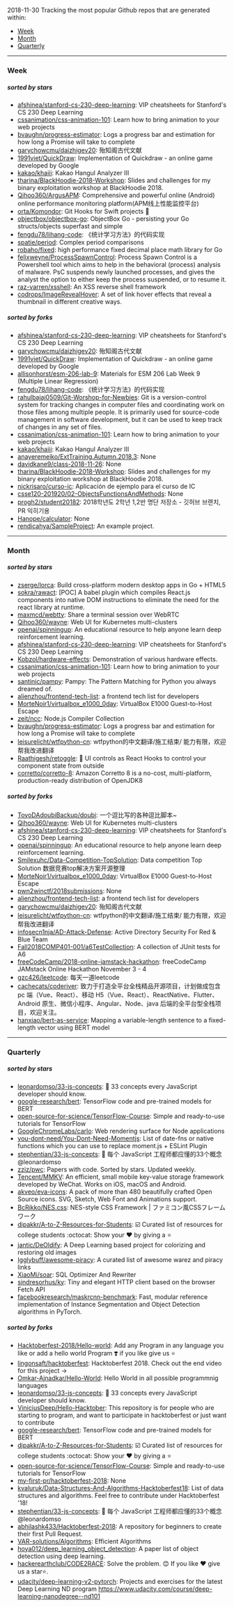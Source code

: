2018-11-30
Tracking the most popular Github repos that are generated within: 
* [Week](https://github.com/polebug/github_trending_spider/blob/master/2018-11-30.md#week)
* [Month](https://github.com/polebug/github_trending_spider/blob/master/2018-11-30.md#month)
* [Quarterly](https://github.com/polebug/github_trending_spider/blob/master/2018-11-30.md#quarterly)
--- 
### Week 
##### sorted by stars 
* [afshinea/stanford-cs-230-deep-learning](https://github.com/afshinea/stanford-cs-230-deep-learning): VIP cheatsheets for Stanford's CS 230 Deep Learning
* [cssanimation/css-animation-101](https://github.com/cssanimation/css-animation-101): Learn how to bring animation to your web projects
* [bvaughn/progress-estimator](https://github.com/bvaughn/progress-estimator): Logs a progress bar and estimation for how long a Promise will take to complete
* [garychowcmu/daizhigev20](https://github.com/garychowcmu/daizhigev20): 殆知阁古代文献
* [1991viet/QuickDraw](https://github.com/1991viet/QuickDraw): Implementation of Quickdraw - an online game developed by Google
* [kakao/khaiii](https://github.com/kakao/khaiii): Kakao Hangul Analyzer III
* [tharina/BlackHoodie-2018-Workshop](https://github.com/tharina/BlackHoodie-2018-Workshop): Slides and challenges for my binary exploitation workshop at BlackHoodie 2018.
* [Qihoo360/ArgusAPM](https://github.com/Qihoo360/ArgusAPM): Comprehensive and powerful online (Android) online performance monitoring platform(APM线上性能监控平台)
* [orta/Komondor](https://github.com/orta/Komondor): Git Hooks for Swift projects 🐩
* [objectbox/objectbox-go](https://github.com/objectbox/objectbox-go): ObjectBox Go - persisting your Go structs/objects superfast and simple
* [fengdu78/lihang-code](https://github.com/fengdu78/lihang-code): 《统计学习方法》的代码实现
* [spatie/period](https://github.com/spatie/period): Complex period comparisons
* [robaho/fixed](https://github.com/robaho/fixed): high performance fixed decimal place math library for Go
* [felixweyne/ProcessSpawnControl](https://github.com/felixweyne/ProcessSpawnControl): Process Spawn Control is a Powershell tool which aims to help in the behavioral (process) analysis of malware. PsC suspends newly launched processes, and gives the analyst the option to either keep the process suspended, or to resume it.
* [raz-varren/xsshell](https://github.com/raz-varren/xsshell): An XSS reverse shell framework
* [codrops/ImageRevealHover](https://github.com/codrops/ImageRevealHover): A set of link hover effects that reveal a thumbnail in different creative ways. 
##### sorted by forks 
* [afshinea/stanford-cs-230-deep-learning](https://github.com/afshinea/stanford-cs-230-deep-learning): VIP cheatsheets for Stanford's CS 230 Deep Learning
* [garychowcmu/daizhigev20](https://github.com/garychowcmu/daizhigev20): 殆知阁古代文献
* [1991viet/QuickDraw](https://github.com/1991viet/QuickDraw): Implementation of Quickdraw - an online game developed by Google
* [allisonhorst/esm-206-lab-9](https://github.com/allisonhorst/esm-206-lab-9): Materials for ESM 206 Lab Week 9 (Multiple Linear Regression)
* [fengdu78/lihang-code](https://github.com/fengdu78/lihang-code): 《统计学习方法》的代码实现
* [rahulbajaj0509/Git-Worshop-for-Newbies](https://github.com/rahulbajaj0509/Git-Worshop-for-Newbies): Git is a version-control system for tracking changes in computer files and coordinating work on those files among multiple people. It is primarily used for source-code management in software development, but it can be used to keep track of changes in any set of files.
* [cssanimation/css-animation-101](https://github.com/cssanimation/css-animation-101): Learn how to bring animation to your web projects
* [kakao/khaiii](https://github.com/kakao/khaiii): Kakao Hangul Analyzer III
* [anayeremeiko/ExtTraining.Autumn.2018.3](https://github.com/anayeremeiko/ExtTraining.Autumn.2018.3): None
* [davidkane9/class-2018-11-26](https://github.com/davidkane9/class-2018-11-26): None
* [tharina/BlackHoodie-2018-Workshop](https://github.com/tharina/BlackHoodie-2018-Workshop): Slides and challenges for my binary exploitation workshop at BlackHoodie 2018.
* [nickrisaro/curso-ic](https://github.com/nickrisaro/curso-ic): Aplicación de ejemplo para el curso de IC
* [csse120-201920/02-ObjectsFunctionsAndMethods](https://github.com/csse120-201920/02-ObjectsFunctionsAndMethods): None
* [progh2/student20182](https://github.com/progh2/student20182): 2018학년도 2학년 1,2반 명단 저장소 - 깃허브 브랜치, PR 익히기용
* [Hanope/calculator](https://github.com/Hanope/calculator): None
* [rendicahya/SampleProject](https://github.com/rendicahya/SampleProject): An example project.
--- 
### Month 
##### sorted by stars 
* [zserge/lorca](https://github.com/zserge/lorca): Build cross-platform modern desktop apps in Go + HTML5
* [sokra/rawact](https://github.com/sokra/rawact): [POC] A babel plugin which compiles React.js components into native DOM instructions to eliminate the need for the react library at runtime.
* [maxmcd/webtty](https://github.com/maxmcd/webtty): Share a terminal session over WebRTC
* [Qihoo360/wayne](https://github.com/Qihoo360/wayne): Web UI for Kubernetes multi-clusters
* [openai/spinningup](https://github.com/openai/spinningup): An educational resource to help anyone learn deep reinforcement learning.
* [afshinea/stanford-cs-230-deep-learning](https://github.com/afshinea/stanford-cs-230-deep-learning): VIP cheatsheets for Stanford's CS 230 Deep Learning
* [Kobzol/hardware-effects](https://github.com/Kobzol/hardware-effects): Demonstration of various hardware effects.
* [cssanimation/css-animation-101](https://github.com/cssanimation/css-animation-101): Learn how to bring animation to your web projects
* [santinic/pampy](https://github.com/santinic/pampy): Pampy: The Pattern Matching for Python you always dreamed of.
* [alienzhou/frontend-tech-list](https://github.com/alienzhou/frontend-tech-list): a frontend tech list for developers
* [MorteNoir1/virtualbox_e1000_0day](https://github.com/MorteNoir1/virtualbox_e1000_0day): VirtualBox E1000 Guest-to-Host Escape
* [zeit/ncc](https://github.com/zeit/ncc): Node.js Compiler Collection
* [bvaughn/progress-estimator](https://github.com/bvaughn/progress-estimator): Logs a progress bar and estimation for how long a Promise will take to complete
* [leisurelicht/wtfpython-cn](https://github.com/leisurelicht/wtfpython-cn): wtfpython的中文翻译/施工结束/ 能力有限，欢迎帮我改进翻译
* [Raathigesh/retoggle](https://github.com/Raathigesh/retoggle): 🎨 UI controls as React Hooks to control your component state from outside
* [corretto/corretto-8](https://github.com/corretto/corretto-8): Amazon Corretto 8 is a no-cost, multi-platform, production-ready distribution of OpenJDK8
##### sorted by forks 
* [ToyoDAdoubiBackup/doubi](https://github.com/ToyoDAdoubiBackup/doubi): 一个逗比写的各种逗比脚本~
* [Qihoo360/wayne](https://github.com/Qihoo360/wayne): Web UI for Kubernetes multi-clusters
* [afshinea/stanford-cs-230-deep-learning](https://github.com/afshinea/stanford-cs-230-deep-learning): VIP cheatsheets for Stanford's CS 230 Deep Learning
* [openai/spinningup](https://github.com/openai/spinningup): An educational resource to help anyone learn deep reinforcement learning.
* [Smilexuhc/Data-Competition-TopSolution](https://github.com/Smilexuhc/Data-Competition-TopSolution): Data competition Top Solution 数据竞赛top解决方案开源整理
* [MorteNoir1/virtualbox_e1000_0day](https://github.com/MorteNoir1/virtualbox_e1000_0day): VirtualBox E1000 Guest-to-Host Escape
* [pwn2winctf/2018submissions](https://github.com/pwn2winctf/2018submissions): None
* [alienzhou/frontend-tech-list](https://github.com/alienzhou/frontend-tech-list): a frontend tech list for developers
* [garychowcmu/daizhigev20](https://github.com/garychowcmu/daizhigev20): 殆知阁古代文献
* [leisurelicht/wtfpython-cn](https://github.com/leisurelicht/wtfpython-cn): wtfpython的中文翻译/施工结束/ 能力有限，欢迎帮我改进翻译
* [infosecn1nja/AD-Attack-Defense](https://github.com/infosecn1nja/AD-Attack-Defense): Active Directory Security For Red & Blue Team
* [Fall2018COMP401-001/a6TestCollection](https://github.com/Fall2018COMP401-001/a6TestCollection): A collection of JUnit tests for A6
* [freeCodeCamp/2018-online-jamstack-hackathon](https://github.com/freeCodeCamp/2018-online-jamstack-hackathon): freeCodeCamp JAMstack Online Hackathon November 3 - 4
* [gzc426/leetcode](https://github.com/gzc426/leetcode): 每天一道leetcode
* [cachecats/coderiver](https://github.com/cachecats/coderiver):  致力于打造全平台全栈精品开源项目，计划做成包含  pc 端（Vue、React）、移动 H5（Vue、React）、ReactNative、Flutter、Android 原生、微信小程序、Angular、Node、java 后端的全平台型全栈项目，欢迎关注。
* [hanxiao/bert-as-service](https://github.com/hanxiao/bert-as-service): Mapping a variable-length sentence to a fixed-length vector using BERT model
--- 
### Quarterly 
##### sorted by stars 
* [leonardomso/33-js-concepts](https://github.com/leonardomso/33-js-concepts): 📜 33 concepts every JavaScript developer should know.
* [google-research/bert](https://github.com/google-research/bert): TensorFlow code and pre-trained models for BERT
* [open-source-for-science/TensorFlow-Course](https://github.com/open-source-for-science/TensorFlow-Course): Simple and ready-to-use tutorials for TensorFlow 
* [GoogleChromeLabs/carlo](https://github.com/GoogleChromeLabs/carlo): Web rendering surface for Node applications
* [you-dont-need/You-Dont-Need-Momentjs](https://github.com/you-dont-need/You-Dont-Need-Momentjs): List of date-fns or native functions which you can use to replace moment.js + ESLint Plugin 
* [stephentian/33-js-concepts](https://github.com/stephentian/33-js-concepts): :scroll: 每个 JavaScript 工程师都应懂的33个概念 @leonardomso
* [zziz/pwc](https://github.com/zziz/pwc): Papers with code. Sorted by stars. Updated weekly. 
* [Tencent/MMKV](https://github.com/Tencent/MMKV): An efficient, small mobile key-value storage framework developed by WeChat. Works on iOS, macOS and Android.
* [akveo/eva-icons](https://github.com/akveo/eva-icons): A pack of more than 480 beautifully crafted Open Source icons. SVG, Sketch, Web Font and Animations support.
* [BcRikko/NES.css](https://github.com/BcRikko/NES.css): NES-style CSS Framework | ファミコン風CSSフレームワーク
* [dipakkr/A-to-Z-Resources-for-Students](https://github.com/dipakkr/A-to-Z-Resources-for-Students): :ballot_box_with_check: Curated list of resources for college students :octocat: Show your :heart: by giving a :star:
* [jantic/DeOldify](https://github.com/jantic/DeOldify): A Deep Learning based project for colorizing and restoring old images
* [Igglybuff/awesome-piracy](https://github.com/Igglybuff/awesome-piracy): A curated list of awesome warez and piracy links
* [XiaoMi/soar](https://github.com/XiaoMi/soar): SQL Optimizer And Rewriter
* [sindresorhus/ky](https://github.com/sindresorhus/ky): Tiny and elegant HTTP client based on the browser Fetch API
* [facebookresearch/maskrcnn-benchmark](https://github.com/facebookresearch/maskrcnn-benchmark): Fast, modular reference implementation of Instance Segmentation and Object Detection algorithms in PyTorch.
##### sorted by forks 
* [Hacktoberfest-2018/Hello-world](https://github.com/Hacktoberfest-2018/Hello-world): Add any  Program in any language you like or add a hello world Program ❣️ if you like give us :star:
* [lingonsaft/hacktoberfest](https://github.com/lingonsaft/hacktoberfest): Hacktoberfest 2018. Check out the end video for this project ->
* [Omkar-Ajnadkar/Hello-World](https://github.com/Omkar-Ajnadkar/Hello-World): Hello World in all possible programmnig languages
* [leonardomso/33-js-concepts](https://github.com/leonardomso/33-js-concepts): 📜 33 concepts every JavaScript developer should know.
* [ViniciusDeep/Hello-Hacktober](https://github.com/ViniciusDeep/Hello-Hacktober):  This repository is for people who are starting to program, and want to participate in hacktoberfest  or just want to contribute
* [google-research/bert](https://github.com/google-research/bert): TensorFlow code and pre-trained models for BERT
* [dipakkr/A-to-Z-Resources-for-Students](https://github.com/dipakkr/A-to-Z-Resources-for-Students): :ballot_box_with_check: Curated list of resources for college students :octocat: Show your :heart: by giving a :star:
* [open-source-for-science/TensorFlow-Course](https://github.com/open-source-for-science/TensorFlow-Course): Simple and ready-to-use tutorials for TensorFlow 
* [my-first-pr/hacktoberfest-2018](https://github.com/my-first-pr/hacktoberfest-2018): None
* [kvaluruk/Data-Structures-And-Algorithms-Hacktoberfest18](https://github.com/kvaluruk/Data-Structures-And-Algorithms-Hacktoberfest18): List of data structures and algorithms. Feel free to contribute under Hacktoberfest '18!
* [stephentian/33-js-concepts](https://github.com/stephentian/33-js-concepts): :scroll: 每个 JavaScript 工程师都应懂的33个概念 @leonardomso
* [abhilashk433/Hacktoberfest-2018](https://github.com/abhilashk433/Hacktoberfest-2018): A repository for beginners to create their first Pull Request. 
* [VAR-solutions/Algorithms](https://github.com/VAR-solutions/Algorithms): Efficient Algorithms
* [hoya012/deep_learning_object_detection](https://github.com/hoya012/deep_learning_object_detection): A paper list of object detection using deep learning.
* [hackerearthclub/CODE2RACE](https://github.com/hackerearthclub/CODE2RACE):  Solve the problem. 😊 If you like ❤ give us a star⭐.
* [udacity/deep-learning-v2-pytorch](https://github.com/udacity/deep-learning-v2-pytorch): Projects and exercises for the latest Deep Learning ND program https://www.udacity.com/course/deep-learning-nanodegree--nd101
